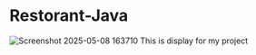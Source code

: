 # Restorant-Java
![Screenshot 2025-05-08 163710](https://github.com/user-attachments/assets/16212f05-89b5-4039-b322-831bfa2c7139)
This is display for my project
